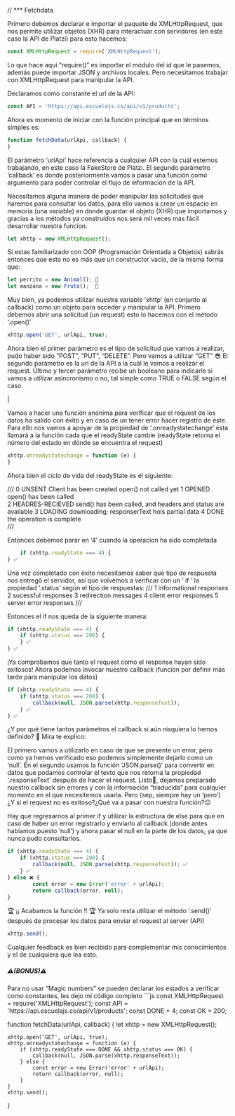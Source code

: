 // *** Fetchdata

Primero debemos declarar e importar el paquete de XMLHttpRequest, que nos permite utilizar objetos (XHR) para interactuar con servidores (en este caso la API de Platzi) para esto hacemos:
```js
const XMLHttpRequest = require('XMLHttpRequest');
```
Lo que hace aquí “require()” es importar el módulo del id que le pasemos, además puede importar JSON y archivos locales. Pero necesitamos trabajar con XMLHttpRequest para manipular la API.

Declaramos como constante el url de la API:
```js
const API = 'https://api.escuelajs.co/api/v1/products';
```
Ahora es momento de iniciar con la función principal que en términos simples es:
```js
function fetchData(urlApi, callback) {
}
```
El parámetro ‘urlApi’ hace referencia a cualquier API con la cuál estemos trabajando, en este caso la FakeStore de Platzi.
El segundo parámetro ‘callback’ es donde posteriormente vamos a pasar una función como argumento para poder controlar el flujo de información de la API.

Necesitamos alguna manera de poder manipular las solicitudes que haremos para consultar los datos, para ello vamos a crear un espacio en memoria (una variable) en donde guardar el objeto (XHR) que importamos y gracias a los métodos ya construídos nos será mil veces más fácil desarrollar nuestra funcíon.
```js
let xhttp = new XMLHttpRequest();
```
Si estas familiarizado con OOP (Programación Orientada a Objetos) sabrás entonces que esto no es más que un constructor vacío, de la misma forma que:
```js
let perrito = new Animal(); 🐶
let manzana = new Fruta();  🍎
```
Muy bien, ya podemos utilizar nuestra variable ‘xhttp’ (en conjunto al callback) como un objeto para acceder y manipular la API. Primero debemos abrir una solicitud (un request) esto lo hacemos con el método ‘.open()’
```js
xhttp.open('GET', urlApi, true);
```
Ahora bien el primer parámetro es el tipo de solicitud que vamos a realizar, pudo haber sido “POST”, “PUT”, “DELETE”. Pero vamos a utilizar “GET” 😎
El segundo parámetro es la url de la API a la cuál le vamos a realizar el request.
Último y tercer parámetro recibe un booleano para indicarle si vamos a utilizar asíncronismo o no, tal simple como TRUE o FALSE según el caso.

|

Vamos a hacer una función anónima para verificar que el request de los datos ha salido con éxito y en caso de un tener error hacer registro de éste. Para ello nos vamos a apoyar de la propiedad de ‘.onreadystatechange’ ésta llamará a la función cada que el readyState cambie (readyState retorna el número del estado en dónde se encuentra el request)
```js
xhttp.onreadystatechange = function (e) {
}
```
Ahora bien el ciclo de vida del readyState es el siguiente:

///
0   UNSENT              Client has been created open() not called yet
1   OPENED              open() has been called       
2   HEADRES-RECIEVED    send() has been called, and headers and status are available
3   LOADING             downloading; responserText hols partial data
4   DONE                the operation is complete       
///

Entonces debemos parar en ‘4’ cuando la operacion ha sido completada
```js
	if (xhttp.readyState === 4) {
} ✅
```
Una vez completado con éxito necesitamos saber que tipo de respuesta nos entregó el servidor, así que volvemos a verificar con un ’ if ’ la propiedad ‘.status’ según el tipo de respuestas:
///
1   informational responses     
2   sucessful responses 
3   redirection messages
4   client error responses
5   server error responses
///

Entonces el if nos queda de la siguiente manera:
```js
if (xhttp.readyState === 4) {
	if (xhttp.status === 200) {
	} ✅
} ✅
```
¡Ya comprobamos que tanto el request como el response hayan sido exitosos! Ahora podemos invocar nuestro callback (función por definir más tarde para manipular los datos)
```js
if (xhttp.readyState === 4) {
	if (xhttp.status === 200) {
		callback(null, JSON.parse(xhttp.responseText));
	} ✅
} ✅
```
¿Y por qué tiene tantos parámetros el callback si aún nisquiera lo hemos definido? 🤔 Mira te explico:

El primero vamos a utilizarlo en caso de que se presente un error, pero como ya hemos verificado eso podemos simplemente dejarlo como un ‘null’.
En el segundo usamos la función ‘JSON.parse()’ para convertir en datos que podamos controlar el texto que nos retorna la propiedad ‘.responseText’ después de hacer el request.
Listo🥳, dejamos preparado nuestro callback sin errores y con la información “traducida” para cualquier momento en el que necesitemos usarla. Pero (sep, siempre hay un ‘pero’) ¿Y si el request no es exitoso?¿Qué va a pasar con nuestra función?😔

Hay que regresarnos al primer if y utilizar la estructura de else para que en caso de haber un error registrarlo y enviarlo al callback (donde antes habiamos puesto ‘null’) y ahora pasar el null en la parte de los datos, ya que nunca pudo consultarlos.
```js
if (xhttp.readyState === 4) {
	if (xhttp.status === 200) {
		callback(null, JSON.parse(xhttp.responseText)); ✅
	} ✅
} else ❌ {
		const error = new Error('error' + urlApi);
		return callback(error, null);
}
```
🏆 ¡¡ Acabamos la función !! 🏆
Ya solo resta utilizar el método ‘.send()’ después de procesar los datos para enviar el request al server (API)
```js
xhttp.send();
```
Cualquier feedback es bien recibido para complementar mis conocimientos y el de cualquiera que lea esto.
<h5>⚠️(BONUS)⚠️</h5>
Para no usar “Magic numbers” se pueden declarar los estados a verificar como constantes, les dejo mi código completo
```js
const XMLHttpRequest = require('XMLHttpRequest');
const API = 'https://api.escuelajs.co/api/v1/products';
const DONE = 4;
const OK = 200;

function fetchData(urlApi, callback) {
    let xhttp = new XMLHttpRequest();

    xhttp.open('GET', urlApi, true);
    xhttp.onreadystatechange = function (e) {
        if (xhttp.readyState === DONE && xhttp.status === OK) {
            callback(null, JSON.parse(xhttp.responseText));
        } else {
            const error = new Error('error' + urlApi);
            return callback(error, null);
        }
    }
    xhttp.send();
}
```
